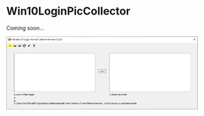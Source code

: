 # Win10LoginPicCollector

Coming soon...

![img](https://github.com/uhwgmxorg/Win10LoginPicCollectorProject/blob/master/Doc/1.PNG)